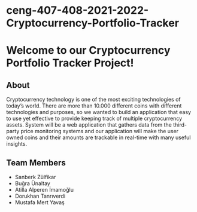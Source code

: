 # ceng-407-408-2021-2022-Cryptocurrency-Portfolio-Tracker

# **Welcome to our Cryptocurrency Portfolio Tracker Project!**

## **About**
Cryptocurrency technology is one of the most exciting technologies of today’s world. There are more than 10.000 different coins with different technologies and purposes, so we wanted to build an application that easy to use yet effective to provide keeping track of multiple cryptocurrency assets. System will be a web application that gathers data from the third-party price monitoring systems and our application will make the user owned coins and their amounts are trackable in real-time with many useful insights.

## **Team Members**

* Sanberk Zülfikar
* Buğra Ünaltay
* Atilla Alperen İmamoğlu
* Dorukhan Tanrıverdi
* Mustafa Mert Yavaş
